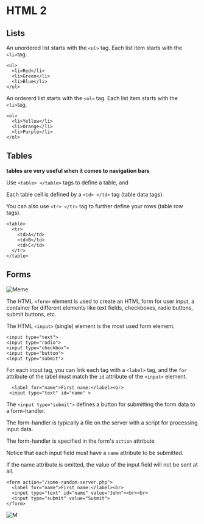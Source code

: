 # HTML 2


## Lists

An unordered list starts with the `<ul>` tag. Each list item starts with the `<li>`tag.

```
<ul>
  <li>Red</li>
  <li>Green</li>
  <li>Blue</li>
</ul>

```

An ordererd list starts with the `<ol>` tag. Each list item starts with the `<li>`tag.

```
<ol>
  <li>Yellow</li>
  <li>Orange</li>
  <li>Purple</li>
</ol>

```

## Tables

**tables are very useful when it comes to navigation bars**

Use `<table> </table>` tags to define a table, and 

Each table cell is defined by a `<td> </td>` tag (table data tags).

You can also use `<tr> </tr>` tag to further define your rows (table row tags).

```
<table>
  <tr>
    <td>A</td>
    <td>B</td>
    <td>C</td>
  </tr>
</table>
```

## Forms

![Meme](https://img-9gag-fun.9cache.com/photo/aV3wWMd_460s.jpg)

The HTML `<form>` element is used to create an HTML form for user input, a container for different elements like text fields, checkboxes, radio buttons, submit buttons, etc.

The HTML `<input>` (single) element is the most used form element.

```
<input type="text">
<input type="radio">
<input type="checkbox">
<input type="button">
<input type="submit">
```

For each input tag, you can link each tag with a `<label>` tag, and the `for` attribute of the label must match the `id` attribute of the `<input>` element.

```
  <label for="name">First name:</label><br>
 <input type="text" id="name" >

```

The `<input type="submit">` defines a button for submitting the form data to a form-handler.

The form-handler is typically a file on the server with a script for processing input data.

The form-handler is specified in the form's `action` attribute

Notice that each input field must have a `name` attribute to be submitted.

If the name attribute is omitted, the value of the input field will not be sent at all.


```
<form action="/some-random-server.php">
  <label for="name">First name:</label><br>
  <input type="text" id="name" value="John"><br><br>
  <input type="submit" value="Submit">
</form>

```


![M](https://preview.redd.it/s6vg7m59y9041.jpg?width=960&crop=smart&auto=webp&s=fcb732cbfc4318bb77113af1b7bb803165665c2d)




